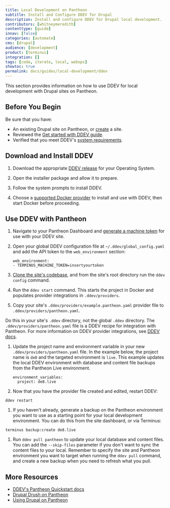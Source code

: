 ```yaml
---
title: Local Development on Pantheon
subtitle: Install and Configure DDEV for Drupal
description: Install and configure DDEV for Drupal local development.
contributors: [whitneymeredith]
contenttype: [guide]
innav: [false]
categories: [automate]
cms: [drupal]
audience: [development]
product: [terminus]
integration: []
tags: [code, iterate, local, webops]
showtoc: true
permalink: docs/guides/local-development/ddev
---
```


This section provides information on how to use DDEV for local development with Drupal sites on Pantheon.

## Before You Begin

Be sure that you have:

- An existing Drupal site on Pantheon, or [create](https://dashboard.pantheon.io/sites/create) a site.
- Reviewed the [Get started with DDEV guide](https://ddev.readthedocs.io/en/latest/).
- Verified that you meet DDEV's [system requirements](https://ddev.readthedocs.io/en/latest/).

## Download and Install DDEV

1. Download the appropriate [DDEV release](https://ddev.readthedocs.io/en/latest/users/install/ddev-installation/) for your Operating System.

1. Open the installer package and allow it to prepare.

1. Follow the system prompts to install DDEV.

1. Choose a [supported Docker provider](https://ddev.readthedocs.io/en/latest/users/install/docker-installation/) to install and use with DDEV, then start Docker before proceeding. 

## Use DDEV with Pantheon

1. Navigate to your Pantheon Dashboard and [generate a machine token](/machine-tokens/) for use with your DDEV site.

1. Open your global DDEV configuration file at `~/.ddev/global_config.yaml` and add the API token to the `web_environment` section:

    ```bash{promptUser: user}
    web_environment:
    - TERMINUS_MACHINE_TOKEN=insertyourtoken
    ```

1. [Clone the site's codebase](/guides/git/git-config#clone-your-site-codebase), and from the site's root directory run the `ddev config` command.

1. Run the `ddev start` command. This starts the project in Docker and populates provider integrations in `.ddev/providers`.

1. Copy your site's `.ddev/providers/example.pantheon.yaml` provider file to `.ddev/providers/pantheon.yaml`.

  <Alert title="Note" type="info" >

  Do this in your site's `.ddev` directory, not the global `.ddev` directory. The `.ddev/providers/pantheon.yaml` file is a DDEV recipe for integration with Pantheon. For more information on DDEV provider integrations, see [DDEV docs](https://ddev.readthedocs.io/en/latest/users/providers/).

  </Alert>

1. Update the project name and environment variable in your new `.ddev/providers/pantheon.yaml` file. In the example below, the project name is `de8` and the targeted environment is `live`. This example updates the local DDEV environment with database and content file backups from the Pantheon Live environment.

    ```bash{promptUser: user}
    environment_variables:
      project: de8.live
    ```

1. Now that you have the provider file created and edited, restart DDEV: 

  ```bash{promptUser: user}
  ddev restart
  ```

1. If you haven't already, generate a backup on the Pantheon environment you want to use as a starting point for your local development environment. You can do this from the site dashboard, or via Terminus: 

  ```bash{promptUser: user}
  terminus backup:create de8.live
  ```

1. Run `ddev pull pantheon` to update your local database and content files. You can add the `--skip-files` parameter if you don't want to sync the content files to your local. Remember to specify the site and Pantheon environment you want to target when running the `ddev pull` command, and create a new backup when you need to refresh what you pull.

## More Resources

- [DDEV's Pantheon Quickstart docs](https://ddev.readthedocs.io/en/latest/users/providers/pantheon/)
- [Drupal Drush on Pantheon](/guides/drush)
- [Using Drupal on Pantheon](/develop-drupal)
